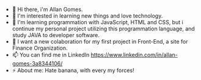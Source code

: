 - 👋 Hi there, i'm Allan Gomes.
- 👀 I'm interested in learning new things and love technology.
- 🌱 I'm learning programmation with JavaScript, HTML and CSS, but i continue my personal project utilizing this programmation language, and study JAVA to developer software.
- 💞️ I want a new colaboration for my first project in Front-End, a site for Finance Organization. 
- 📫 You can find me in LinkedIn https://www.linkedin.com/in/allan-gomes-3a8344106/
- ⚡ About me: Hate banana, with every my forces!
